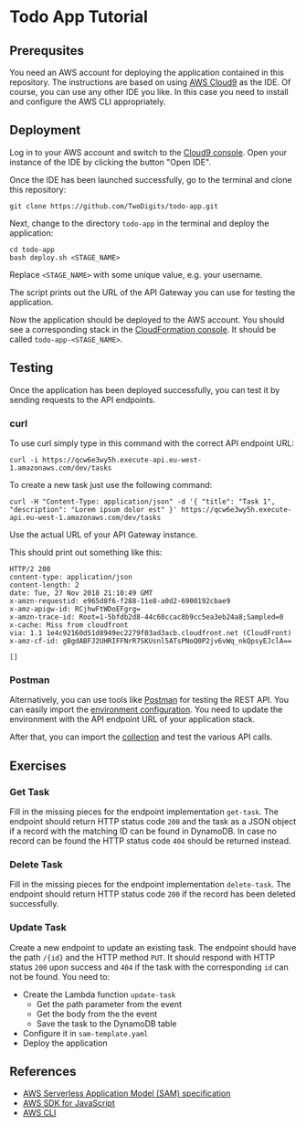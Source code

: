 # Todo App Tutorial

## Prerequsites
You need an AWS account for deploying the application contained in this repository. The instructions are based on using [AWS Cloud9](https://aws.amazon.com/cloud9/) as the IDE. Of course, you can use any other IDE you like. In this case you need to install and configure the AWS CLI appropriately.

## Deployment
Log in to your AWS account and switch to the [Cloud9 console](https://eu-west-1.console.aws.amazon.com/cloud9/home?region=eu-west-1). Open your instance of the IDE by clicking the button "Open IDE".

Once the IDE has been launched successfully, go to the terminal and clone this repository:

```
git clone https://github.com/TwoDigits/todo-app.git
```

Next, change to the directory `todo-app` in the terminal and deploy the application:

```
cd todo-app
bash deploy.sh <STAGE_NAME>
```

Replace `<STAGE_NAME>` with some unique value, e.g. your username.

The script prints out the URL of the API Gateway you can use for testing the application.

Now the application should be deployed to the AWS account. You should see a corresponding stack in the [CloudFormation console](https://eu-west-1.console.aws.amazon.com/cloudformation/home?region=eu-west-1#/stacks). It should be called `todo-app-<STAGE_NAME>`.

## Testing
Once the application has been deployed successfully, you can test it by sending requests to the API endpoints.

### curl
To use curl simply type in this command with the correct API endpoint URL:

```
curl -i https://qcw6e3wy5h.execute-api.eu-west-1.amazonaws.com/dev/tasks
```

To create a new task just use the following command:

```
curl -H "Content-Type: application/json" -d '{ "title": "Task 1", "description": "Lorem ipsum dolor est" }' https://qcw6e3wy5h.execute-api.eu-west-1.amazonaws.com/dev/tasks
```

Use the actual URL of your API Gateway instance.

This should print out something like this:

```
HTTP/2 200
content-type: application/json
content-length: 2
date: Tue, 27 Nov 2018 21:10:49 GMT
x-amzn-requestid: e965d8f6-f288-11e8-a0d2-6900192cbae9
x-amz-apigw-id: RCjhwFtWDoEFgrg=
x-amzn-trace-id: Root=1-5bfdb2d8-44c60ccac8b9cc5ea3eb24a8;Sampled=0
x-cache: Miss from cloudfront
via: 1.1 1e4c92160d51d8949ec2279f03ad3acb.cloudfront.net (CloudFront)
x-amz-cf-id: gBgdABFJ2UHRIFFNrR7SKUsnl5ATsPNoQ0P2jv6vWq_nkQpsyEJclA==

[]
```

### Postman
Alternatively, you can use tools like [Postman](https://www.getpostman.com) for testing the REST API. You can easily import the [environment configuration](todo-app-enironment.json). You need to update the environment with the API endpoint URL of your application stack.

After that, you can import the [collection](todo-app-postman-collection.json) and test the various API calls.

## Exercises

### Get Task
Fill in the missing pieces for the endpoint implementation `get-task`. The endpoint should return HTTP status code `200` and the task as a JSON object if a record with the matching ID can be found in DynamoDB. In case no record can be found the HTTP status code `404` should be returned instead.

### Delete Task
Fill in the missing pieces for the endpoint implementation `delete-task`. The endpoint should return HTTP status code `200` if the record has been deleted successfully.

### Update Task
Create a new endpoint to update an existing task. The endpoint should have the path `/{id}` and the HTTP method `PUT`. It should respond with HTTP status `200` upon success and `404` if the task with the corresponding `id` can not be found. You need to:

- Create the Lambda function `update-task`
  - Get the path parameter from the event
  - Get the body from the the event
  - Save the task to the DynamoDB table
- Configure it in `sam-template.yaml`
- Deploy the application

## References
- [AWS Serverless Application Model (SAM) specification](https://github.com/awslabs/serverless-application-model/blob/master/versions/2016-10-31.md)
- [AWS SDK for JavaScript](https://docs.aws.amazon.com/AWSJavaScriptSDK/latest/index.html)
- [AWS CLI](https://docs.aws.amazon.com/cli/latest/reference/)
